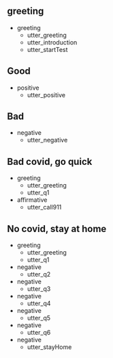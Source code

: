 ## greeting
* greeting
  - utter_greeting
  - utter_introduction
  - utter_startTest

## Good
* positive
  - utter_positive

## Bad
* negative
  - utter_negative

## Bad covid, go quick
* greeting
  - utter_greeting
  - utter_q1
* affirmative
  - utter_call911

## No covid, stay at home
* greeting
  - utter_greeting
  - utter_q1
* negative
  - utter_q2
* negative
  - utter_q3
* negative
  - utter_q4
* negative
  - utter_q5
* negative
  - utter_q6
* negative
  - utter_stayHome
